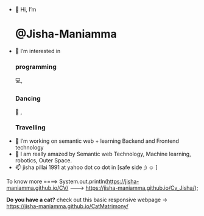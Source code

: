 - 👋 Hi, I’m <h1>@Jisha-Maniamma</h1>
- 👀 I’m interested in <h3>programming</h3> 💻, <h3>Dancing</h3> 💃 , <h3>Travelling </h3>
- 🌱 I’m working on semantic web + learning Backend and Frontend technology
- 💞️ I am really amazed by Semantic web Technology, Machine learning, robotics, Outer Space. 
- 📫 jisha pillai 1991 at yahoo dot co dot in [safe side ;) ☺ ]

To know more ====> System.out.println(https://jisha-maniamma.github.io/CV/  --->  https://jisha-maniamma.github.io/Cv_Jisha/);


<strong>Do you have a cat?</strong> 
  check out this basic responsive webpage ->
                                              https://jisha-maniamma.github.io/CatMatrimony/
<!---
Jisha-Maniamma/Jisha-Maniamma is a ✨ special ✨ repository because its `README.md` (this file) appears on your GitHub profile.
You can click the Preview link to take a look at your changes.
--->
